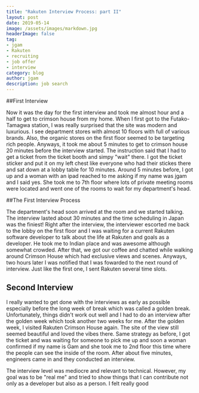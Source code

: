 ```yaml
---
title: "Rakuten Interview Process: part II"
layout: post
date: 2019-05-14
image: /assets/images/markdown.jpg
headerImage: false
tag:
- jgam
- Rakuten
- recruiting
- job offer
- interview
category: blog
author: jgam
description: job search
---
```


##First Interview

Now it was the day for the first interview and took me almost hour and a half to get to crimson house from my home. When I first got to the Futako-Tamagwa station, I was really surprised that the site was modern and luxurious. I see department stores with almost 10 floors with full of various brands. Also, the organic stores on the first floor seemed to be targeting rich people. Anyways, it took me about 5 minutes to get to crimson house 20 minutes before the interview started. The instruction said that I had to get a ticket from the ticket booth and simpy "wait" there. I got the ticket sticker and put it on my left chest like everyone who had their stickes there and sat down at a lobby table for 10 minutes. Around 5 minutes before, I got up and a woman with an ipad reached to me asking if my name was jgam and I said yes. She took me to 7th floor where lots of private meeting rooms were located and went one of the rooms to wait for my department's head.

##The First Interview Process

The department's head soon arrived at the room and we started talking. The interview lasted about 30 minutes and the time scheduling in Japan was the finiest! Right after the interview, the interviewer escorted me back to the lobby on the first floor and I was waiting for a current Rakuten software developer to talk about the life at Rakuten and goals as a developer. He took me to Indian place and was awesome although somewhat crowded. After that, we got our coffee and chatted while walking around Crimson House which had exclusive views and scenes. Anyways, two hours later I was notified that I was fowarded to the next round of interview. Just like the first one, I sent Rakuten several time slots.

## Second Interview

I really wanted to get done with the interviews as early as possible especially before the long week of break which was called a golden break. Unfortunately, things didn't work out well and I had to do an interview after the golden week which took another two weeks for me. After the golden week, I visited Rakuten Crimson House again. The site of the view still seemed beautiful and loved the vibes there. Same strategy as before, I got the ticket and was waiting for someone to pick me up and soon a woman confirmed if my name is Gam and she took me to 2nd floor this time where the people can see the inside of the room. After about five minutes, engineers came in and they conducted an interview.

The interview level was mediocre and relevant to technical. However, my goal was to be "real me" and tried to show things that I can contribute not only as a developer but also as a person. I felt really good